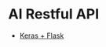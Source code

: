 
# AI Restful API 
- [ Keras + Flask](https://blog.naver.com/PostView.nhn?blogId=wideeyed&logNo=221350966399&categoryNo=58&parentCategoryNo=0&viewDate=&currentPage=1&postListTopCurrentPage=&from=postList&userTopListOpen=true&userTopListCount=10&userTopListManageOpen=false&userTopListCurrentPage=1)
